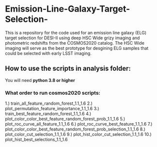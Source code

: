 # Emission-Line-Galaxy-Target-Selection-
 
  This is a repository for the code used for an emission line galaxy (ELG) target selection for DESI-II using deep HSC Wide grizy imaging and photometric redshifts from the COSMOS2020 catalog. The HSC Wide imaging will serve as the best prototype for desgining ELG samples that could be selected with early LSST imaging.

## How to use the scripts in analysis folder:
You will need **python 3.8 or higher**
### What order to run cosmos2020 scripts:
1.) train_all_feature_random_forest_1.1_1.6
2.) plot_permutation_feature_importance_1.1_1.6
3.) train_best_feature_random_forest_1.1_1.6
4.) plot_color_color_best_feature_random_forest_prob_1.1_1.6
5.) plot_roc_curve_all_feature_1.1_1.6
6.) plot_roc_curve_best_feature_1.1_1.6
7.) plot_color_color_best_feature_random_forest_prob_selection_1.1_1.6
8.) plot_color_cut_selection_1.1_1.6
9.) plot_hist_color_cut_selection_1.1_1.6
10.) plot_hist_best_selections_1.1_1.6
